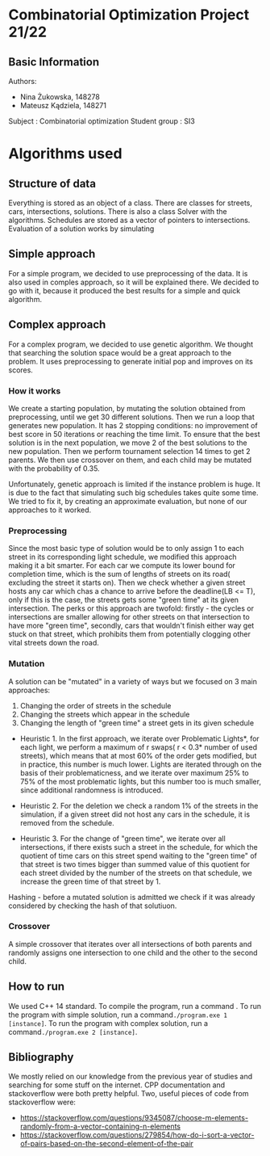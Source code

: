 ﻿# Combinatorial Optimization Project 21/22
## Basic Information
Authors:
 - Nina Żukowska, 148278
 - Mateusz Kądziela, 148271

Subject : Combinatorial optimization
Student group : SI3
# Algorithms used
## Structure of data
Everything is stored as an object of a class. There are classes for streets, cars, intersections, solutions. There is also a class Solver with the algorithms. Schedules are stored as a vector of pointers to intersections.
Evaluation of a solution works by simulating 

## Simple approach
For a simple program, we decided to use preprocessing of the data.  It is also used in comples approach, so it will be explained there. We decided to go with it, because it produced the best results for a simple and quick algorithm.

## Complex approach
For a complex program, we decided to use genetic algorithm. We thought that searching the solution space would be a great approach to the problem.
It uses preprocessing to generate initial pop and improves on its scores. 
### How it works
We create a starting population, by mutating the solution obtained from preprocessing, until we get 30 different solutions. Then we run a loop that generates new population. It has 2 stopping conditions: no improvement of best score in 50 iterations or reaching the time limit. To ensure that the best solution is in the next population, we move 2 of the best solutions to the new population. Then we perform tournament selection 14 times to get 2 parents. We then use crossover on them, and each child may be mutated with the probability of 0.35. 

Unfortunately, genetic approach is limited if the instance problem is huge. It is due to the fact that simulating such big schedules takes quite some time. We tried to fix it, by creating an approximate evaluation, but none of our approaches to it worked.

### Preprocessing
Since the most basic type of solution would be to only assign 1 to each street in its corresponding light schedule, we modified this approach making it a bit smarter.
For each car we compute its lower bound for completion time, which is the sum of lengths of streets on its road( excluding the street it starts on). 
Then we check whether a given street hosts any car which chas a chance to arrive before the deadline(LB <= T), only if this is the case, the streets gets some "green time" at its given intersection. The perks or this approach are twofold:
firstly - the cycles or intersections are smaller allowing for other streets on that intersection to have more "green time", secondly, cars that wouldn't finish either way get stuck on that street, which prohibits them from potentially clogging other vital streets down the road.
### Mutation

A solution can be "mutated" in a variety of ways but we focused on 3 main approaches:
1. Changing the order of streets in the schedule
2. Changing the streets which appear in the schedule 
3. Changing the length of "green time" a street gets in its given schedule

- Heuristic 1. 
In the first approach, we iterate over Problematic Lights*, for each light, we perform a maximum of r swaps( r < 0.3* number of used streets), which means that at most 60% of the order gets modified, but in practice, this number is much lower. Lights are iterated through on the basis of their problematicness, and we iterate over maximum 25% to 75% of the most problematic lights, but this number too is much smaller, since additional randomness is introduced.

- Heuristic 2.
For the deletion we check a random 1% of the streets in the simulation, if a given street did not host any cars in the schedule, it is removed from the schedule.

- Heuristic 3. 
For the change of "green time", we iterate over all intersections, if there exists such a street in the schedule, for which the quotient of time cars on this street spend waiting to the "green time" of that street is two times bigger than summed value of this quotient for each street divided by the number of the streets on that schedule, we increase the green time of that street by 1.

Hashing - before a mutated solution is admitted we check if it was already considered by checking the hash of that solutiuon.

### Crossover
A simple crossover that iterates over all intersections of both parents and randomly assigns one intersection to one child and the other to the second child.
## How to run
We used C++ 14 standard.
To compile the program, run a command .
To run the program with simple solution, run a command`./program.exe 1 [instance]`.
To run the program with complex solution, run a command`./program.exe 2 [instance]`.
## Bibliography
We mostly relied on our knowledge from the previous year of studies and searching for some stuff on the internet. CPP documentation and stackoverflow were both pretty helpful.
Two, useful pieces of code from stackoverflow were:

 - https://stackoverflow.com/questions/9345087/choose-m-elements-randomly-from-a-vector-containing-n-elements
 - https://stackoverflow.com/questions/279854/how-do-i-sort-a-vector-of-pairs-based-on-the-second-element-of-the-pair


